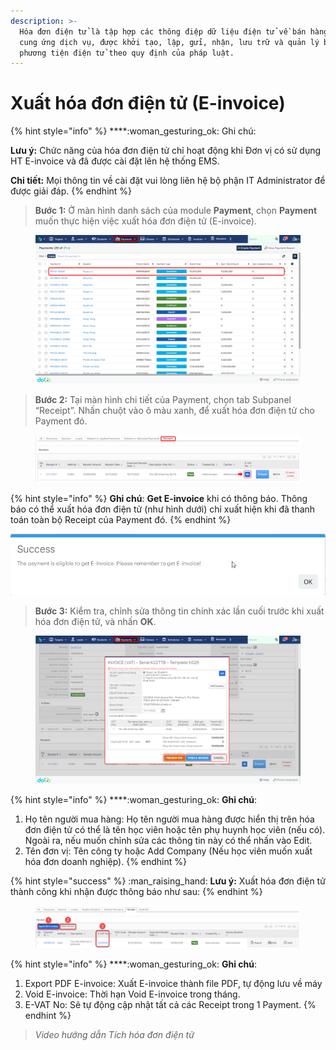 ```yaml
---
description: >-
  Hóa đơn điện tử là tập hợp các thông điệp dữ liệu điện tử về bán hàng hóa,
  cung ứng dịch vụ, được khởi tạo, lập, gửi, nhận, lưu trữ và quản lý bằng
  phương tiện điện tử theo quy định của pháp luật.
---
```


# Xuất hóa đơn điện tử (E-invoice)

{% hint style="info" %}
****:woman\_gesturing\_ok: Ghi chú:

**Lưu ý:** Chức năng của hóa đơn điện tử chỉ hoạt động khi Đơn vị có sử dụng HT E-invoice và đã được cài đặt lên hệ thống EMS.

**Chi tiết:** Mọi thông tin về cài đặt vui lòng liên hệ bộ phận IT Administrator để được giải đáp.
{% endhint %}

> **Bước 1:** Ở màn hình danh sách của module **Payment**, chọn **Payment** muốn thực hiện việc xuất hóa đơn điện tử (E-invoice).

<figure><img src="../../.gitbook/assets/image (33).png" alt=""><figcaption></figcaption></figure>

> **Bước 2:**&#x20;
> Tại màn hình chi tiết của Payment, chọn tab Subpanel “Receipt”. Nhấn chuột vào ô màu xanh, để xuất hóa đơn điện tử cho Payment đó.

<figure><img src="../../.gitbook/assets/image (2) (1) (1) (3).png" alt=""><figcaption></figcaption></figure>

{% hint style="info" %}
**Ghi chú**: **Get E-invoice** khi có thông báo. Thông báo có thể xuất hóa đơn điện tử (như hình dưới) chỉ xuất hiện khi đã thanh toán toàn bộ Receipt của Payment đó.
{% endhint %}

![](<../../.gitbook/assets/image (86).png>)

> **Bước 3:** Kiểm tra, chỉnh sửa thông tin chính xác lần cuối trước khi xuất hóa đơn điện tử, và nhấn **OK**.

<figure><img src="../../.gitbook/assets/image (8) (1).png" alt=""><figcaption></figcaption></figure>

{% hint style="info" %}
****:woman\_gesturing\_ok: **Ghi chú**:

1. Họ tên người mua hàng: Họ tên người mua hàng được hiển thị trên hóa đơn điện tử có thể là tên học viên hoặc tên phụ huynh học viên (nếu có). Ngoài ra, nếu muốn chỉnh sửa các thông tin này có thể nhấn vào Edit.
2. Tên đơn vị: Tên công ty hoặc Add Company (Nếu học viên muốn xuất hóa đơn doanh nghiệp).
{% endhint %}

{% hint style="success" %}
:man\_raising\_hand: **Lưu ý:** Xuất hóa đơn điện tử thành công khi nhận được thông báo như sau:
{% endhint %}

<figure><img src="../../.gitbook/assets/image (32).png" alt=""><figcaption></figcaption></figure>

{% hint style="info" %}
****:woman\_gesturing\_ok: **Ghi chú**:

1. Export PDF E-invoice: Xuất E-invoice thành file PDF, tự động lưu về máy
2. Void E-invoice: Thời hạn Void E-invoice trong tháng.
3. E-VAT No: Sẽ tự động cập nhật tất cả các Receipt trong 1 Payment.
{% endhint %}

> _Video hướng dẫn Tích hóa đơn điện tử_
